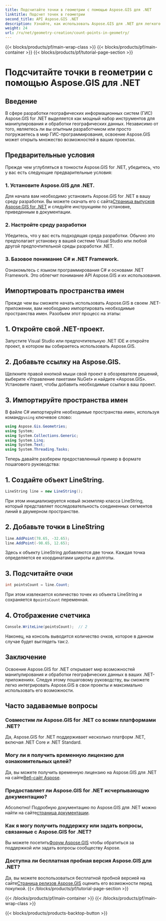 ```yaml
---
title: Подсчитайте точки в геометрии с помощью Aspose.GIS для .NET
linktitle: Подсчет точек в геометрии
second_title: API Aspose.GIS .NET
description: Узнайте, как использовать Aspose.GIS для .NET для легкого манипулирования географическими данными. Доступны комплексные учебные пособия.
weight: 24
url: /ru/net/geometry-creation/count-points-in-geometry/
---
```


{{< blocks/products/pf/main-wrap-class >}}
{{< blocks/products/pf/main-container >}}
{{< blocks/products/pf/tutorial-page-section >}}

# Подсчитайте точки в геометрии с помощью Aspose.GIS для .NET

## Введение
В сфере разработки географических информационных систем (ГИС) Aspose.GIS for .NET выделяется как мощный набор инструментов для манипулирования и обработки географических данных. Независимо от того, являетесь ли вы опытным разработчиком или просто погружаетесь в мир ГИС-программирования, освоение Aspose.GIS может открыть множество возможностей в ваших проектах.
## Предварительные условия
Прежде чем углубляться в тонкости Aspose.GIS for .NET, убедитесь, что у вас есть следующие предварительные условия:
### 1. Установите Aspose.GIS для .NET.
 Для начала вам необходимо установить Aspose.GIS for .NET в вашу среду разработки. Вы можете скачать его с сайта[Страница выпусков Aspose.GIS for .NET](https://releases.aspose.com/gis/net/) и следуйте инструкциям по установке, приведенным в документации.
### 2. Настройте среду разработки
Убедитесь, что у вас есть подходящая среда разработки. Обычно это предполагает установку в вашей системе Visual Studio или любой другой предпочтительной среды разработки .NET.
### 3. Базовое понимание C# и .NET Framework.
Ознакомьтесь с языком программирования C# и основами .NET Framework. Это облегчит понимание API Aspose.GIS и их использования.

## Импортировать пространства имен
Прежде чем вы сможете начать использовать Aspose.GIS в своем .NET-приложении, вам необходимо импортировать необходимые пространства имен. Разобьем этот процесс на этапы:
## 1. Откройте свой .NET-проект.
Запустите Visual Studio или предпочтительную .NET IDE и откройте проект, в котором вы собираетесь использовать Aspose.GIS.
## 2. Добавьте ссылку на Aspose.GIS.
Щелкните правой кнопкой мыши свой проект в обозревателе решений, выберите «Управление пакетами NuGet» и найдите «Aspose.GIS». Установите пакет, чтобы добавить необходимые ссылки в ваш проект.
## 3. Импортируйте пространства имен
 В файле C# импортируйте необходимые пространства имен, используя команду`using` ключевое слово:
```csharp
using Aspose.Gis.Geometries;
using System;
using System.Collections.Generic;
using System.Linq;
using System.Text;
using System.Threading.Tasks;
```

Теперь давайте разберем предоставленный пример в формате пошагового руководства:
## 1. Создайте объект LineString.
```csharp
LineString line = new LineString();
```
При этом инициализируется новый экземпляр класса LineString, который представляет последовательность соединенных сегментов линий в двумерном пространстве.
## 2. Добавьте точки в LineString
```csharp
line.AddPoint(78.65, -32.65);
line.AddPoint(-98.65, 12.65);
```
Здесь к объекту LineString добавляются две точки. Каждая точка определяется ее координатами широты и долготы.
## 3. Подсчитайте очки
```csharp
int pointsCount = line.Count;
```
 При этом извлекается количество точек из объекта LineString и сохраняется в`pointsCount` переменная.
## 4. Отображение счетчика
```csharp
Console.WriteLine(pointsCount);  // 2
```
 Наконец, на консоль выводится количество очков, которое в данном случае будет выглядеть так:`2`.

## Заключение
Освоение Aspose.GIS for .NET открывает мир возможностей манипулирования и обработки географических данных в ваших .NET-приложениях. Следуя этому пошаговому руководству, вы сможете легко интегрировать Aspose.GIS в свои проекты и максимально использовать его возможности.
## Часто задаваемые вопросы
### Совместим ли Aspose.GIS for .NET со всеми платформами .NET?
Да, Aspose.GIS for .NET поддерживает несколько платформ .NET, включая .NET Core и .NET Standard.
### Могу ли я получить временную лицензию для ознакомительных целей?
 Да, вы можете получить временную лицензию на Aspose.GIS для .NET на сайте[Веб-сайт Aspose](https://purchase.aspose.com/temporary-license/).
### Предоставляет ли Aspose.GIS for .NET исчерпывающую документацию?
Абсолютно! Подробную документацию по Aspose.GIS для .NET можно найти на сайте[страница документации](https://reference.aspose.com/gis/net/).
### Как я могу получить поддержку или задать вопросы, связанные с Aspose.GIS for .NET?
 Вы можете посетить[Форум Aspose.GIS](https://forum.aspose.com/c/gis/33) чтобы обратиться за поддержкой или задать вопросы сообществу Aspose.
### Доступна ли бесплатная пробная версия Aspose.GIS для .NET?
 Да, вы можете воспользоваться бесплатной пробной версией на сайте[Страница релизов Aspose.GIS](https://releases.aspose.com/) оценить его возможности перед покупкой.
{{< /blocks/products/pf/tutorial-page-section >}}

{{< /blocks/products/pf/main-container >}}
{{< /blocks/products/pf/main-wrap-class >}}

{{< blocks/products/products-backtop-button >}}
